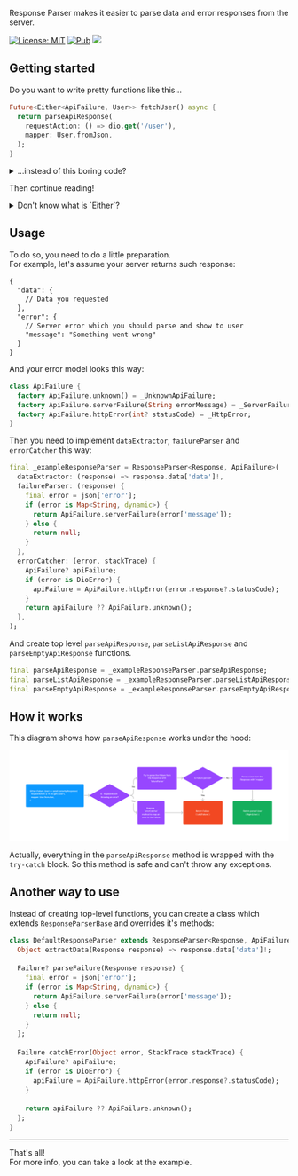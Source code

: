 Response Parser makes it easier to parse data and error responses from the server.

<a href="https://opensource.org/licenses/MIT"><img src="https://img.shields.io/badge/license-MIT-purple.svg" alt="License: MIT"></a>
<a href="https://pub.dev/packages/response_parser"><img src="https://img.shields.io/pub/v/response_parser.svg" alt="Pub"></a>
<a href="https://codecov.io/gh/Maksimka101/response_parser">
  <img src="https://codecov.io/gh/Maksimka101/response_parser/branch/master/graph/badge.svg?token=B6UDB81K4Z"/>
</a>

## Getting started

Do you want to write pretty functions like this...
```dart
Future<Either<ApiFailure, User>> fetchUser() async {
  return parseApiResponse(
    requestAction: () => dio.get('/user'),
    mapper: User.fromJson,
  );
}
```

<details>
  <summary>...instead of this boring code?</summary>

```dart
Future<Either<ApiFailure, User>> fetchUser() async {
  final dio = Dio(BaseOptions(baseUrl: 'https://example.com'));
  try {
    final request = await dio.get('/user');
    final data = request.data?['data'];
    if (data == null) {
      final error = request.data?['error'];
      if (error != null) {
        return left(ApiFailure.serverFailure(error['message']));
      } else {
        return left(ApiFailure.unknown());
      }
    } else {
      return right(User.fromJson(data));
    }
  } catch (error, st) {
    ApiFailure? apiFailure;
    if (error is DioError) {
      final responseFailure = error.response?.data;
      if (responseFailure is Map<String, dynamic>) {
        apiFailure = ApiFailure.serverFailure(responseFailure['message']);
      } else {
        apiFailure = ApiFailure.httpError(error.response?.statusCode);
      }
    }
    return left(apiFailure ?? ApiFailure.unknown());
  }
}
```
</details>

Then continue reading!

<details>
  <summary>Don't know what is `Either`?</summary>

  It's a type from [`fpdart` package](https://pub.dev/packages/fpdart).
  It's used to return either error (left) or data (right).
</details>

## Usage

To do so, you need to do a little preparation.\
For example, let's assume your server returns such response:
```jsonc
{
  "data": {
    // Data you requested
  },
  "error": {
    // Server error which you should parse and show to user
    "message": "Something went wrong"
  }
}
```
And your error model looks this way:
```dart
class ApiFailure {
  factory ApiFailure.unknown() = _UnknownApiFailure;
  factory ApiFailure.serverFailure(String errorMessage) = _ServerFailure;
  factory ApiFailure.httpError(int? statusCode) = _HttpError;
}
```
Then you need to implement `dataExtractor`, `failureParser` and `errorCatcher` this way:
```dart
final _exampleResponseParser = ResponseParser<Response, ApiFailure>(
  dataExtractor: (response) => response.data['data']!,
  failureParser: (response) {
    final error = json['error'];
    if (error is Map<String, dynamic>) {
      return ApiFailure.serverFailure(error['message']);
    } else {
      return null;
    }
  },
  errorCatcher: (error, stackTrace) {
    ApiFailure? apiFailure;
    if (error is DioError) {
      apiFailure = ApiFailure.httpError(error.response?.statusCode);
    }
    return apiFailure ?? ApiFailure.unknown();
  },
);
```
And create top level `parseApiResponse`, `parseListApiResponse` and `parseEmptyApiResponse` functions.
```dart
final parseApiResponse = _exampleResponseParser.parseApiResponse;
final parseListApiResponse = _exampleResponseParser.parseListApiResponse;
final parseEmptyApiResponse = _exampleResponseParser.parseEmptyApiResponse;
```

## How it works

This diagram shows how `parseApiResponse` works under the hood:

![parseApiResponse diagram](assets/response_parser_diagram.png)

Actually, everything in the `parseApiResponse` method is wrapped with the `try-catch` block.
So this method is safe and can't throw any exceptions.

## Another way to use

Instead of creating top-level functions, you can create a class
which extends `ResponseParserBase` and overrides it's methods:
```dart
class DefaultResponseParser extends ResponseParser<Response, ApiFailure>{
  Object extractData(Response response) => response.data['data']!;

  Failure? parseFailure(Response response) {
    final error = json['error'];
    if (error is Map<String, dynamic>) {
      return ApiFailure.serverFailure(error['message']);
    } else {
      return null;
    }
  };

  Failure catchError(Object error, StackTrace stackTrace) {
    ApiFailure? apiFailure;
    if (error is DioError) {
      apiFailure = ApiFailure.httpError(error.response?.statusCode);
    }

    return apiFailure ?? ApiFailure.unknown();
  };
}
```

---

That's all!\
For more info, you can take a look at the example.
